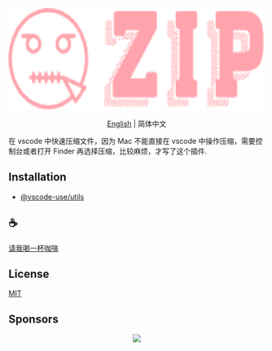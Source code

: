 <p align="center">
<img height="200" src="./icon.png" alt="vscode-starter">
</p>
<p align="center"> <a href="./README.md">English</a> | 简体中文</p>

在 vscode 中快速压缩文件，因为 Mac 不能直接在 vscode 中操作压缩，需要控制台或者打开 Finder 再选择压缩，比较麻烦，才写了这个插件.

## Installation

- [@vscode-use/utils](https://github.com/vscode-use/utils)

## :coffee:

[请我喝一杯咖啡](https://github.com/Simon-He95/sponsor)

## License

[MIT](./license)

## Sponsors

<p align="center">
  <a href="https://cdn.jsdelivr.net/gh/Simon-He95/sponsor/sponsors.svg">
    <img src="https://cdn.jsdelivr.net/gh/Simon-He95/sponsor/sponsors.png"/>
  </a>
</p>
